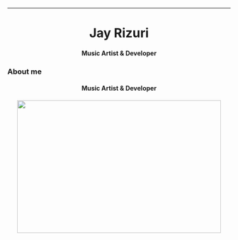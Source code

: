 
****

## <h1 align="center">Jay Rizuri</h1>

 
<h4 style="text-align:center;" align="center">Music Artist & Developer</h4>

### About me

<h4 style="text-align:center;" align="center">Music Artist & Developer</h4>

<p align="center">
  <img width="460" height="300" src="https://github-readme-stats.vercel.app/api?username=JayRizuri&show_icons=true&theme=nord">
</p>

